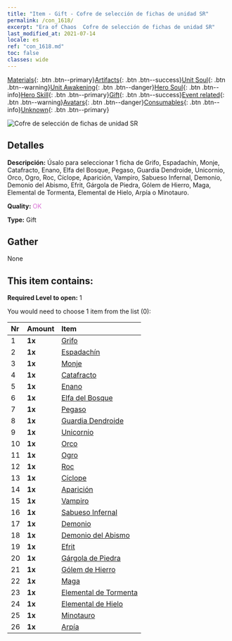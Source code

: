 ```yaml
---
title: "Item - Gift - Cofre de selección de fichas de unidad SR"
permalink: /con_1618/
excerpt: "Era of Chaos  Cofre de selección de fichas de unidad SR"
last_modified_at: 2021-07-14
locale: es
ref: "con_1618.md"
toc: false
classes: wide
---
```

 [Materials](/ItemsES/){: .btn .btn--primary}[Artifacts](/ItemsES/Artifacts/){: .btn .btn--success}[Unit Soul](/ItemsES/UnitSoul/){: .btn .btn--warning}[Unit Awakening](/ItemsES/UnitAwakening/){: .btn .btn--danger}[Hero Soul](/ItemsES/HeroSoul/){: .btn .btn--info}[Hero Skill](/ItemsES/HeroSkill/){: .btn .btn--primary}[Gift](/ItemsES/Gift/){: .btn .btn--success}[Event related](/ItemsES/Events/){: .btn .btn--warning}[Avatars](/ItemsES/Avatars/){: .btn .btn--danger}[Consumables](/ItemsES/Consumables/){: .btn .btn--info}[Unknown](/ItemsES/Unknown/){: .btn .btn--primary}

 ![Cofre de selección de fichas de unidad SR](/images/t/i_907234.png)

## Detalles
 **Descripción:** Úsalo para seleccionar 1 ficha de Grifo, Espadachín, Monje, Catafracto, Enano, Elfa del Bosque, Pegaso, Guardia Dendroide, Unicornio, Orco, Ogro, Roc, Cíclope, Aparición, Vampiro, Sabueso Infernal, Demonio, Demonio del Abismo, Efrit, Gárgola de Piedra, Gólem de Hierro, Maga, Elemental de Tormenta, Elemental de Hielo, Arpía o Minotauro.

 **Quality:** <span style="color: #DA70D6">OK</span>

 **Type:** Gift

## Gather

  None

## This item contains:

 **Required Level to open:** 1

 You would need to choose 1 item from the list (0):

  | Nr | Amount |     Item    |
  |:---|:-------|:------------|
  | 1 |  **1x** | [Grifo](/ItemsES/unt_192/) |  | 
  | 2 |  **1x** | [Espadachín](/ItemsES/unt_193/) |  | 
  | 3 |  **1x** | [Monje](/ItemsES/unt_194/) |  | 
  | 4 |  **1x** | [Catafracto](/ItemsES/unt_195/) |  | 
  | 5 |  **1x** | [Enano](/ItemsES/unt_200/) |  | 
  | 6 |  **1x** | [Elfa del Bosque](/ItemsES/unt_201/) |  | 
  | 7 |  **1x** | [Pegaso](/ItemsES/unt_202/) |  | 
  | 8 |  **1x** | [Guardia Dendroide](/ItemsES/unt_203/) |  | 
  | 9 |  **1x** | [Unicornio](/ItemsES/unt_204/) |  | 
  | 10 |  **1x** | [Orco](/ItemsES/unt_219/) |  | 
  | 11 |  **1x** | [Ogro](/ItemsES/unt_220/) |  | 
  | 12 |  **1x** | [Roc](/ItemsES/unt_221/) |  | 
  | 13 |  **1x** | [Cíclope](/ItemsES/unt_222/) |  | 
  | 14 |  **1x** | [Aparición](/ItemsES/unt_210/) |  | 
  | 15 |  **1x** | [Vampiro](/ItemsES/unt_211/) |  | 
  | 16 |  **1x** | [Sabueso Infernal](/ItemsES/unt_228/) |  | 
  | 17 |  **1x** | [Demonio](/ItemsES/unt_229/) |  | 
  | 18 |  **1x** | [Demonio del Abismo](/ItemsES/unt_230/) |  | 
  | 19 |  **1x** | [Efrit](/ItemsES/unt_231/) |  | 
  | 20 |  **1x** | [Gárgola de Piedra](/ItemsES/unt_236/) |  | 
  | 21 |  **1x** | [Gólem de Hierro](/ItemsES/unt_237/) |  | 
  | 22 |  **1x** | [Maga](/ItemsES/unt_238/) |  | 
  | 23 |  **1x** | [Elemental de Tormenta](/ItemsES/unt_263/) |  | 
  | 24 |  **1x** | [Elemental de Hielo](/ItemsES/unt_264/) |  | 
  | 25 |  **1x** | [Minotauro](/ItemsES/unt_248/) |  | 
  | 26 |  **1x** | [Arpía](/ItemsES/unt_245/) |  | 
